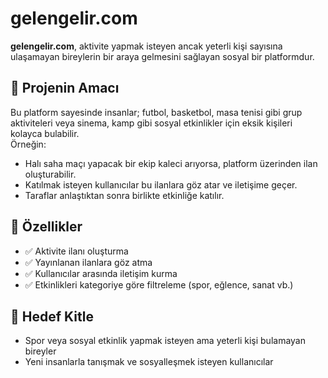 # gelengelir.com

**gelengelir.com**, aktivite yapmak isteyen ancak yeterli kişi sayısına ulaşamayan bireylerin bir araya gelmesini sağlayan sosyal bir platformdur.

## 🎯 Projenin Amacı

Bu platform sayesinde insanlar; futbol, basketbol, masa tenisi gibi grup aktiviteleri veya sinema, kamp gibi sosyal etkinlikler için eksik kişileri kolayca bulabilir.  
Örneğin:

- Halı saha maçı yapacak bir ekip kaleci arıyorsa, platform üzerinden ilan oluşturabilir.
- Katılmak isteyen kullanıcılar bu ilanlara göz atar ve iletişime geçer.
- Taraflar anlaştıktan sonra birlikte etkinliğe katılır.

## 🧩 Özellikler

- ✅ Aktivite ilanı oluşturma
- ✅ Yayınlanan ilanlara göz atma
- ✅ Kullanıcılar arasında iletişim kurma
- ✅ Etkinlikleri kategoriye göre filtreleme (spor, eğlence, sanat vb.)

## 👥 Hedef Kitle

- Spor veya sosyal etkinlik yapmak isteyen ama yeterli kişi bulamayan bireyler
- Yeni insanlarla tanışmak ve sosyalleşmek isteyen kullanıcılar
